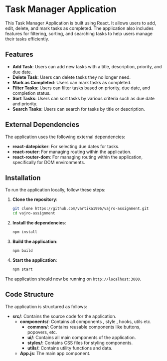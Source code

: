 # Task Manager Application

This Task Manager Application is built using React. It allows users to add, edit, delete, and mark tasks as completed. The application also includes features for filtering, sorting, and searching tasks to help users manage their tasks efficiently.

## Features

- **Add Task**: Users can add new tasks with a title, description, priority, and due date.
- **Delete Task**: Users can delete tasks they no longer need.
- **Mark as Completed**: Users can mark tasks as completed.
- **Filter Tasks**: Users can filter tasks based on priority, due date, and completion status.
- **Sort Tasks**: Users can sort tasks by various criteria such as due date and priority.
- **Search Tasks**: Users can search for tasks by title or description.

## External Dependencies

The application uses the following external dependencies:

- **react-datepicker**: For selecting due dates for tasks.
- **react-router**: For managing routing within the application.
- **react-router-dom**: For managing routing within the application, specifically for DOM environments.

## Installation

To run the application locally, follow these steps:

1. **Clone the repository**:
    ```bash
    git clone https://github.com/vartika1996/vajro-assignment.git
    cd vajro-assignment
    ```

2. **Install the dependencies**:
    ```bash
    npm install
    ```
3. **Build the application**:
    ```bash
    npm build
    ```
4. **Start the application**:
    ```bash
    npm start
    ```

The application should now be running on `http://localhost:3000`.


## Code Structure

The application is structured as follows:

- **src/**: Contains the source code for the application.
  - **components/**: Contains all components , style , hooks, utils etc.
    - **common/**: Contains reusable components like buttons, popovers, etc.
    - **ui/**: Contains all main components of the application.
    - **styles/**: Contains CSS files for styling components.
    - **utils/**: Contains utility functions and data.
  - **App.js**: The main app component.
